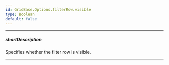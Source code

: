 ```yaml
---
id: GridBase.Options.filterRow.visible
type: Boolean
default: false
---
```

---
##### shortDescription
Specifies whether the filter row is visible.

---
